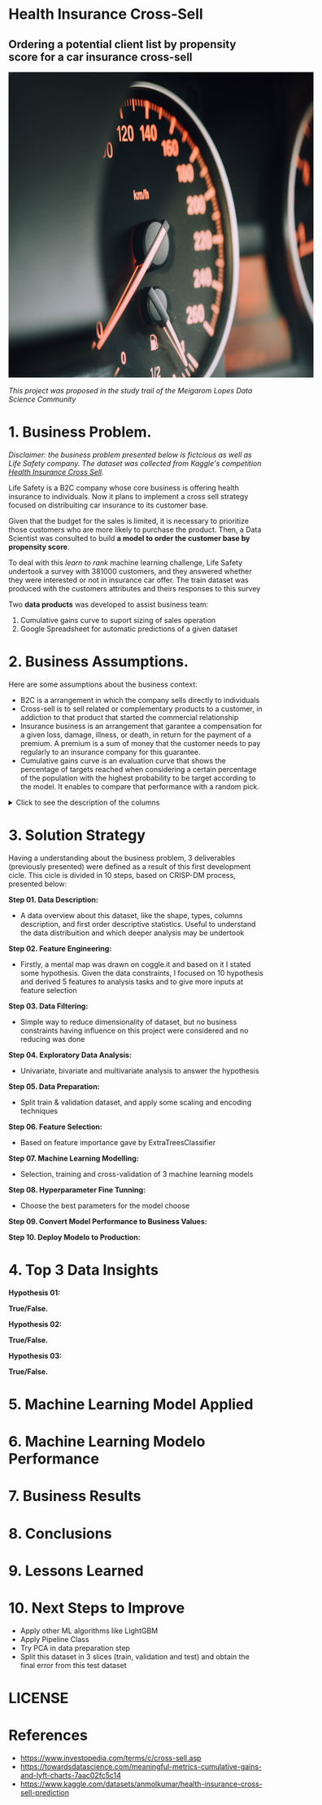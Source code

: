 # Health Insurance Cross-Sell
## Ordering a potential client list by propensity score for a car insurance cross-sell

<img src="/img/chuttersnap-gts_Eh4g1lk-unsplash.jpg"
  alt="Alt text"
  title="cover image"
  style="display: inline-block; margin: 0 auto; max-width: 600px;height:600px">

*This project was proposed in the study trail of the Meigarom Lopes Data Science Community*

# 1. Business Problem.
  *Disclaimer: the business problem presented below is fictcious as well as Life Safety company. The dataset was collected from Kaggle's competition [Health Insurance Cross Sell](https://www.kaggle.com/datasets/anmolkumar/health-insurance-cross-sell-prediction).*
  
  Life Safety is a B2C company whose core business is offering health insurance to individuals. Now it plans to implement a cross sell strategy focused on distribuiting car insurance to its customer base. 
  
  Given that the budget for the sales is limited, it is necessary to prioritize those customers who are more likely to purchase the product. Then, a Data Scientist was consulted to build **a model to order the customer base by propensity score**. 
  
  To deal with this *learn to rank* machine learning challenge, Life Safety undertook a survey with 381000 customers, and they answered whether they were interested or not in insurance car offer. The train dataset was produced with the customers attributes and theirs responses to this survey   
 
  Two **data products** was developed to assist business team:
   
   1. Cumulative gains curve to suport sizing of sales operation
   2. Google Spreadsheet for automatic predictions of a given dataset
  


# 2. Business Assumptions.

Here are some assumptions about the business context:
  
  - B2C is a arrangement in which the company sells directly to individuals
  - Cross-sell is to sell related or complementary products to a customer, in addiction to that product that started the commercial relationship 
  - Insurance business is an arrangement that garantee a compensation for a given loss, damage, illness, or death, in return for the payment of a premium. A premium is a sum of money that the customer needs to pay regularly to an insurance company for this guarantee.
  - Cumulative gains curve is an evaluation curve that shows the percentage of targets reached when considering a certain percentage of the population with the highest probability to be target according to the model. It enables to compare that performance with a random pick. 

<details>
  <summary>Click to see the description of the columns</summary>
  
|Feature 	            | Definition |
|:---                | :---          |
|id                   |	Unique ID for the customer|
|Gender               |	Gender of the customer|
|Age 	                | Age of the customer|
|Driving_License      |	0 : Customer does not have DL, 1 : Customer already has DL|
|Region_Code          |	Unique code for the region of the customer|
|Previously_Insured   |	1 : Customer already has Vehicle Insurance, 0 : Customer doesn't have Vehicle Insurance|
|Vehicle_Age          |	Age of the Vehicle|
|Vehicle_Damage 	    | 1 : Customer got his/her vehicle damaged in the past. 0 : Customer didn't get his/her vehicle damaged in the past.|
|Annual_Premium       |	The amount customer needs to pay as premium in the year|
|Policy_Sales_Channel |	Anonymized Code for the channel of outreaching to the customer ie. Different Agents, Over Mail, Over Phone, In Person, etc.|
|Vintage 	            | Number of Days, Customer has been associated with the company|
|Response             | 1 : Customer is interested, 0 : Customer is not interested|
  
  
</details>


# 3. Solution Strategy

Having a understanding about the business problem, 3 deliverables (previously presented) were defined as a result of this first development cicle. This cicle is divided in 10 steps, based on CRISP-DM process, presented below: 

**Step 01. Data Description:**
  - A data overview about this dataset, like the shape, types, columns description, and first order descriptive statistics. Useful to understand the data distribuition and which deeper analysis may be undertook 
  
**Step 02. Feature Engineering:**
  - Firstly, a mental map was drawn on coggle.it and based on it I stated some hypothesis. Given the data constraints, I focused on 10 hypothesis and  derived 5 features to analysis tasks and to give more inputs at feature selection 

**Step 03. Data Filtering:**
  - Simple way to reduce dimensionality of dataset, but no business constraints having influence on this project were considered and no reducing was done

**Step 04. Exploratory Data Analysis:**
  - Univariate, bivariate and multivariate analysis to answer the hypothesis

**Step 05. Data Preparation:**
  - Split train & validation dataset, and apply some scaling and encoding techniques

**Step 06. Feature Selection:**
  - Based on feature importance gave by ExtraTreesClassifier

**Step 07. Machine Learning Modelling:**
  - Selection, training and cross-validation of 3 machine learning models

**Step 08. Hyperparameter Fine Tunning:**
  - Choose the best parameters for the model choose 

**Step 09. Convert Model Performance to Business Values:**

**Step 10. Deploy Modelo to Production:**

# 4. Top 3 Data Insights

**Hypothesis 01:**

**True/False.**

**Hypothesis 02:**

**True/False.**

**Hypothesis 03:**

**True/False.**

# 5. Machine Learning Model Applied

# 6. Machine Learning Modelo Performance

# 7. Business Results

# 8. Conclusions

# 9. Lessons Learned

# 10. Next Steps to Improve

  - Apply other ML algorithms like LightGBM 
  - Apply Pipeline Class 
  - Try PCA in data preparation step
  - Split this dataset in 3 slices (train, validation and test) and obtain the final error from this test dataset 
  
# LICENSE

# References

- https://www.investopedia.com/terms/c/cross-sell.asp
- https://towardsdatascience.com/meaningful-metrics-cumulative-gains-and-lyft-charts-7aac02fc5c14
- https://www.kaggle.com/datasets/anmolkumar/health-insurance-cross-sell-prediction
